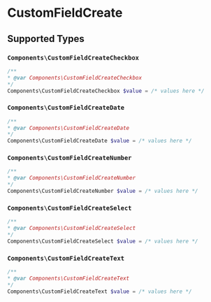 # CustomFieldCreate


## Supported Types

### `Components\CustomFieldCreateCheckbox`

```php
/**
* @var Components\CustomFieldCreateCheckbox
*/
Components\CustomFieldCreateCheckbox $value = /* values here */
```

### `Components\CustomFieldCreateDate`

```php
/**
* @var Components\CustomFieldCreateDate
*/
Components\CustomFieldCreateDate $value = /* values here */
```

### `Components\CustomFieldCreateNumber`

```php
/**
* @var Components\CustomFieldCreateNumber
*/
Components\CustomFieldCreateNumber $value = /* values here */
```

### `Components\CustomFieldCreateSelect`

```php
/**
* @var Components\CustomFieldCreateSelect
*/
Components\CustomFieldCreateSelect $value = /* values here */
```

### `Components\CustomFieldCreateText`

```php
/**
* @var Components\CustomFieldCreateText
*/
Components\CustomFieldCreateText $value = /* values here */
```

